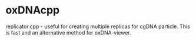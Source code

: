 # oxDNAcpp
replicator.cpp - useful for creating multiple replicas for cgDNA particle. This is fast and an alternative method for oxDNA-viewer.
